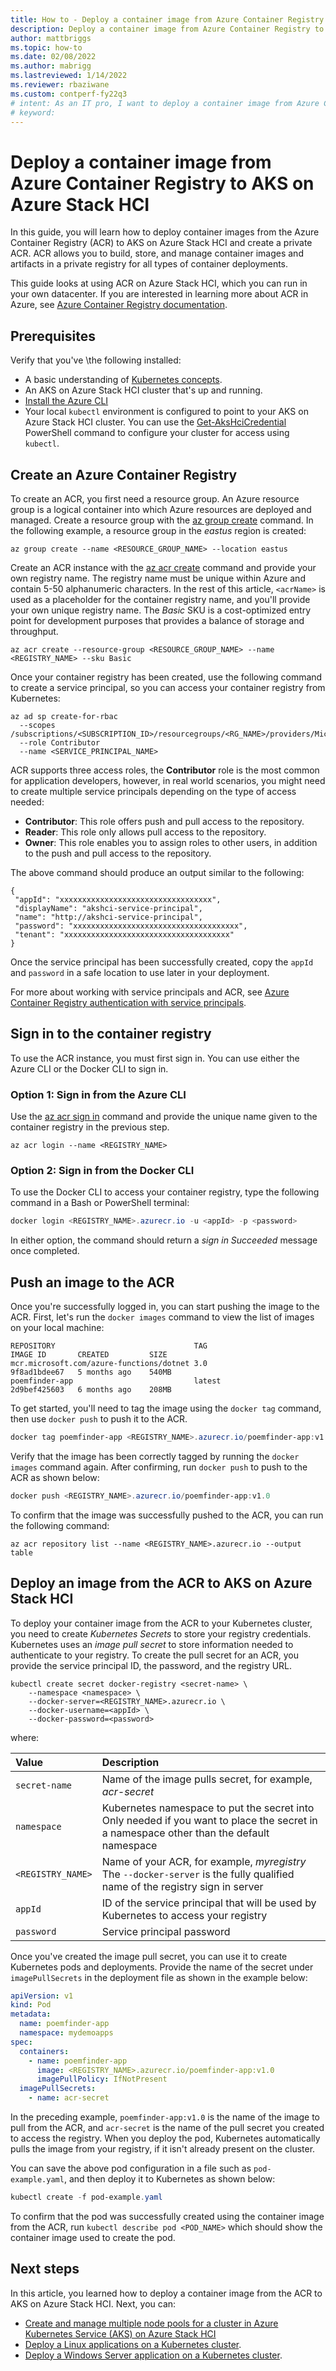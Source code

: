 ```yaml
---
title: How to - Deploy a container image from Azure Container Registry to AKS on Azure Stack HCI
description: Deploy a container image from Azure Container Registry to AKS on Azure Stack HCI.
author: mattbriggs
ms.topic: how-to
ms.date: 02/08/2022
ms.author: mabrigg 
ms.lastreviewed: 1/14/2022
ms.reviewer: rbaziwane
ms.custom: contperf-fy22q3
# intent: As an IT pro, I want to deploy a container image from Azure Container Registry to AKS on Azure Stack HCI.
# keyword: 
---
```


# Deploy a container image from Azure Container Registry to AKS on Azure Stack HCI

In this guide, you will learn how to deploy container images from the Azure Container Registry (ACR) to AKS on Azure Stack HCI and create a private ACR. ACR allows you to build, store, and manage container images and artifacts in a private registry for all types of container deployments.

This guide looks at using ACR on Azure Stack HCI, which you can run in your own datacenter. If you are interested in learning more about ACR in Azure, see [Azure Container Registry documentation](/azure/container-registry/).
## Prerequisites

Verify that you've \the following installed:
- A basic understanding of [Kubernetes concepts](kubernetes-concepts.md). 
- An AKS on Azure Stack HCI cluster that's up and running.
- [Install the Azure CLI ](/cli/azure/install-azure-cli)
- Your local `kubectl` environment is configured to point to your AKS on Azure Stack HCI cluster. You can use the [Get-AksHciCredential](./reference/ps/get-akshcicredential.md) PowerShell command to configure your cluster for access using `kubectl`.

## Create an Azure Container Registry

To create an ACR, you first need a resource group. An Azure resource group is a logical container into which Azure resources are deployed and managed. Create a resource group with the [az group create](/cli/azure/group#az-group-create) command. In the following example, a resource group in the *eastus* region is created:

```azurecli
az group create --name <RESOURCE_GROUP_NAME> --location eastus
```

Create an ACR instance with the [az acr create](/cli/azure/acr) command and provide your own registry name. The registry name must be unique within Azure and contain 5-50 alphanumeric characters. In the rest of this article, `<acrName>` is used as a placeholder for the container registry name, and you'll provide your own unique registry name. The *Basic* SKU is a cost-optimized entry point for development purposes that provides a balance of storage and throughput.

```azurecli
az acr create --resource-group <RESOURCE_GROUP_NAME> --name <REGISTRY_NAME> --sku Basic
```

Once your container registry has been created, use the following command to create a service principal, so you can access your container registry from Kubernetes: 

```azurecli
az ad sp create-for-rbac
  --scopes /subscriptions/<SUBSCRIPTION_ID>/resourcegroups/<RG_NAME>/providers/Microsoft.ContainerRegistry/registries/<REGISTRY_NAME>
  --role Contributor
  --name <SERVICE_PRINCIPAL_NAME>
```

ACR supports three access roles, the **Contributor** role is the most common for application developers, however, in real world scenarios, you might need to create multiple service principals depending on the type of access needed:

- **Contributor**: This role offers push and pull access to the repository.
- **Reader**: This role only allows pull access to the repository.
- **Owner**: This role enables you to assign roles to other users, in addition to the push and pull access to the repository.

The above command should produce an output similar to the following:

```output
{
 "appId": "xxxxxxxxxxxxxxxxxxxxxxxxxxxxxxxxxx",
 "displayName": "akshci-service-principal",
 "name": "http://akshci-service-principal",
 "password": "xxxxxxxxxxxxxxxxxxxxxxxxxxxxxxxxxxxxx",
 "tenant": "xxxxxxxxxxxxxxxxxxxxxxxxxxxxxxxxxxxxx"
}
```

Once the service principal has been successfully created, copy the `appId` and `password` in a safe location to use later in your deployment.

For more about working with service principals and ACR, see [Azure Container Registry authentication with service principals](/azure/container-registry/container-registry-auth-service-principal).

## Sign in to the container registry

To use the ACR instance, you must first sign in. You can use either the Azure CLI or the Docker CLI to sign in.

### Option 1: Sign in from the Azure CLI

Use the [az acr sign in](/cli/azure/acr#az-acr-login) command and provide the unique name given to the container registry in the previous step.

```azurecli
az acr login --name <REGISTRY_NAME>
```

### Option 2: Sign in from the Docker CLI

To use the Docker CLI to access your container registry, type the following command in a Bash or PowerShell terminal:

```powershell
docker login <REGISTRY_NAME>.azurecr.io -u <appId> -p <password>
```

In either option, the command should return a *sign in Succeeded* message once completed.

## Push an image to the ACR

Once you're successfully logged in, you can start pushing the image to the ACR. First, let's run the `docker images` command to view the list of images on your local machine:

```output
REPOSITORY                               TAG                                      IMAGE ID       CREATED         SIZE
mcr.microsoft.com/azure-functions/dotnet 3.0                                      9f8ad1bdee67   5 months ago    540MB
poemfinder-app                           latest                                   2d9bef425603   6 months ago    208MB
```

To get started, you'll need to tag the image using the `docker tag` command, then use `docker push` to push it to the ACR. 

```powershell
docker tag poemfinder-app <REGISTRY_NAME>.azurecr.io/poemfinder-app:v1.0
```

Verify that the image has been correctly tagged by running the `docker images` command again. After confirming, run `docker push` to push to the ACR as shown below:

```powershell
docker push <REGISTRY_NAME>.azurecr.io/poemfinder-app:v1.0
```

To confirm that the image was successfully pushed to the ACR, you can run the following command:

```azurecli
az acr repository list --name <REGISTRY_NAME>.azurecr.io --output table
```

## Deploy an image from the ACR to AKS on Azure Stack HCI

To deploy your container image from the ACR to your Kubernetes cluster, you need to create *Kubernetes Secrets* to store your registry credentials. Kubernetes uses an *image pull secret* to store information needed to authenticate to your registry. To create the pull secret for an ACR, you provide the service principal ID, the password, and the registry URL.

```
kubectl create secret docker-registry <secret-name> \
    --namespace <namespace> \
    --docker-server=<REGISTRY_NAME>.azurecr.io \
    --docker-username=<appId> \
    --docker-password=<password>
```

where:

| Value             | Description                                                  |
| :---------------- | :----------------------------------------------------------- |
| `secret-name`     | Name of the image pulls secret, for example, *acr-secret*     |
| `namespace`       | Kubernetes namespace to put the secret into Only needed if you want to place the secret in a namespace other than the default namespace |
| `<REGISTRY_NAME>` | Name of your ACR, for example, *myregistry*  The `--docker-server` is the fully qualified name of the registry sign in server |
| `appId`           | ID of the service principal that will be used by Kubernetes to access your registry |
| `password`        | Service principal password                                   |

Once you've created the image pull secret, you can use it to create Kubernetes pods and deployments. Provide the name of the secret under `imagePullSecrets` in the deployment file as shown in the example below:

```yaml
apiVersion: v1
kind: Pod
metadata:
  name: poemfinder-app
  namespace: mydemoapps
spec:
  containers:
    - name: poemfinder-app
      image: <REGISTRY_NAME>.azurecr.io/poemfinder-app:v1.0
      imagePullPolicy: IfNotPresent
  imagePullSecrets:
    - name: acr-secret
```

In the preceding example, `poemfinder-app:v1.0` is the name of the image to pull from the ACR, and `acr-secret` is the name of the pull secret you created to access the registry. When you deploy the pod, Kubernetes automatically pulls the image from your registry, if it isn't already present on the cluster. 

You can save the above pod configuration in a file such as `pod-example.yaml`, and then deploy it to Kubernetes as shown below:

```powershell
kubectl create -f pod-example.yaml
```

To confirm that the pod was successfully created using the container image from the ACR, run `kubectl describe pod <POD_NAME>` which should show the container image used to create the pod. 

## Next steps

In this article, you learned how to deploy a container image from the ACR to AKS on Azure Stack HCI. Next, you can:
- [Create and manage multiple node pools for a cluster in Azure Kubernetes Service (AKS) on Azure Stack HCI](./use-node-pools.md)
- [Deploy a Linux applications on a Kubernetes cluster](./deploy-linux-application.md).
- [Deploy a Windows Server application on a Kubernetes cluster](./deploy-windows-application.md).
